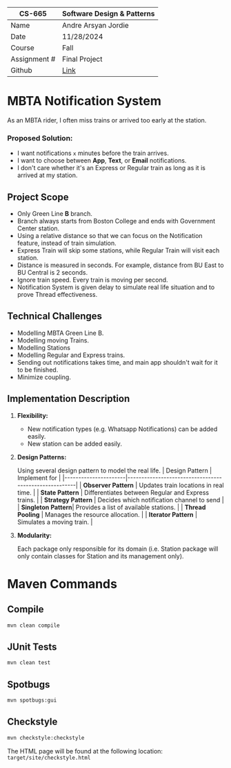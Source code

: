 
| CS-665       | Software Design & Patterns |
|--------------|----------------------------|
| Name         | Andre Arsyan Jordie        |
| Date         | 11/28/2024                 |
| Course       | Fall                       |
| Assignment # | Final Project              |
| Github | [Link](https://github.com/AndreArsyan/CS665-Final-Project)|

# MBTA Notification System
As an MBTA rider, I often miss trains or arrived too early at the station.
### Proposed Solution:
- I want notifications `x` minutes before the train arrives.
- I want to choose between **App**, **Text**, or **Email** notifications.
- I don't care whether it's an Express or Regular train as long as it is arrived at my station.

## Project Scope
- Only Green Line **B** branch.
- Branch always starts from Boston College and ends with Government Center station.
- Using a relative distance so that we can focus on the Notification feature, instead of train simulation.
- Express Train will skip some stations, while Regular Train will visit each station.
- Distance is measured in seconds. For example, distance from BU East to BU Central is 2 seconds.
- Ignore train speed. Every train is moving per second.
- Notification System is given delay to simulate real life situation and to prove Thread effectiveness.

## Technical Challenges
- Modelling MBTA Green Line B.
- Modelling moving Trains.
- Modelling Stations
- Modelling Regular and Express trains.
- Sending out notifications takes time, and main app shouldn't wait for it to be finished.
- Minimize coupling.

## Implementation Description
1. **Flexibility:** 
   - New notification types (e.g. Whatsapp Notifications) can be added easily.
   - New station can be added easily.
2. **Design Patterns:**
   
   Using several design pattern to model the real life.
   | Design Pattern       | Implement for                                         |
   |----------------------|-------------------------------------------------------|
   | **Observer Pattern** | Updates train locations in real time.                 |
   | **State Pattern**    | Differentiates between Regular and Express trains.    |
   | **Strategy Pattern** | Decides which notification channel to send            |
   | **Singleton Pattern**| Provides a list of available stations.                |
   | **Thread Pooling**   | Manages the resource allocation.                       |
   | **Iterator Pattern** | Simulates a moving train.                             |

3. **Modularity:**

   Each package only responsible for its domain (i.e. Station package will only contain classes for Station and its management only).

# Maven Commands
## Compile
```bash
mvn clean compile
```

## JUnit Tests
```bash
mvn clean test
```

## Spotbugs 
```bash
mvn spotbugs:gui 
```

## Checkstyle 
```bash
mvn checkstyle:checkstyle
```
The HTML page will be found at the following location:
`target/site/checkstyle.html`

